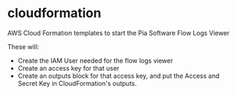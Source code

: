 # cloudformation
AWS Cloud Formation templates to start the Pia Software Flow Logs Viewer

These will:
* Create the IAM User needed for the flow logs viewer
* Create an access key for that user
* Create an outputs block for that access key, and put the Access and Secret Key in CloudFormation's outputs.